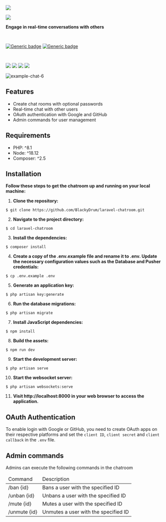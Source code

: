 <img align="left" src="https://github.com/BlackyDrum/laravel-chatroom/assets/111639941/8b685afa-42b6-4240-96e3-9d63603ebaa6" />

<br />

<img src="https://github.com/BlackyDrum/laravel-chatroom/assets/111639941/ca5843d5-835f-4c13-8134-33cd58967c1f"><br />

**Engage in real-time conversations with others**

<br />

[![Generic badge](https://img.shields.io/badge/Status-Finished-green.svg)](https://shields.io/) [![Generic badge](https://img.shields.io/badge/License-MIT-<COLOR>.svg)](https://shields.io/) 

<br />

<img src="https://img.shields.io/badge/Laravel-FF2D20?style=for-the-badge&logo=laravel&logoColor=white"> <img src="https://img.shields.io/badge/Vue.js-35495E?style=for-the-badge&logo=vuedotjs&logoColor=4FC08D"> <img src="https://img.shields.io/badge/Tailwind_CSS-38B2AC?style=for-the-badge&logo=tailwind-css&logoColor=white"> <img src="https://img.shields.io/badge/PostgreSQL-316192?style=for-the-badge&logo=postgresql&logoColor=white">

![example-chat-6](https://github.com/BlackyDrum/laravel-chatroom/assets/111639941/c63adab1-c3c9-4bfa-8d4d-662f6d228d84)

## Features
- Create chat rooms with optional passwords
- Real-time chat with other users
- OAuth authentication with Google and GitHub
- Admin commands for user management

## Requirements
<ul>
    <li>PHP: ^8.1</li>
    <li>Node: ^18.12</li>
    <li>Composer: ^2.5</li>
</ul>

## Installation
**Follow these steps to get the chatroom up and running on your local machine:**
1. **Clone the repository:**
```
$ git clone https://github.com/BlackyDrum/laravel-chatroom.git
```
2. **Navigate to the project directory:**
```
$ cd laravel-chatroom
```
3. **Install the dependencies:**
```
$ composer install
```
4. **Create a copy of the .env.example file and rename it to .env. Update the necessary configuration values such as the Database and Pusher credentials:**
```
$ cp .env.example .env
```
5. **Generate an application key:**
```
$ php artisan key:generate
```
6. **Run the database migrations:**
```
$ php artisan migrate
```
7. **Install JavaScript dependencies:**
```
$ npm install
```
8. **Build the assets:**
```
$ npm run dev
```
9. **Start the development server:**
```
$ php artisan serve
```
10. **Start the websocket server:**
```
$ php artisan websockets:serve
```
11. **Visit http://localhost:8000 in your web browser to access the application.**

## OAuth Authentication
To enable login with Google or GitHub, you need to create OAuth apps on their respective platforms and set the ``client ID``, ``client secret`` and ``client callback`` in the ``.env`` file.


## Admin commands
Admins can execute the following commands in the chatroom
<table>
    <thead>
        <td>Command</td>
        <td>Description</td>
    </thead>
    <tr>
        <td>/ban {id}</td>
        <td>Bans a user with the specified ID</td>
    </tr>
    <tr>
        <td>/unban {id}</td>
        <td>Unbans a user with the specified ID</td>
    </tr>
    <tr>
        <td>/mute {id}</td>
        <td>Mutes a user with the specified ID</td>
    </tr>
    <tr>
        <td>/unmute {id}</td>
        <td>Unmutes a user with the specified ID</td>
    </tr>
</table>

